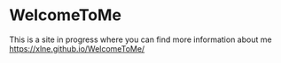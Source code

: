 # WelcomeToMe

This is a site in progress where you can find more information about me
https://xlne.github.io/WelcomeToMe/
